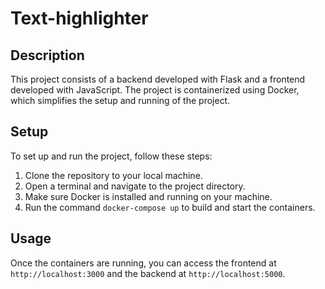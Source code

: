 # Text-highlighter

## Description

This project consists of a backend developed with Flask and a frontend developed with JavaScript. The project is containerized using Docker, which simplifies the setup and running of the project.


## Setup

To set up and run the project, follow these steps:

1. Clone the repository to your local machine.
2. Open a terminal and navigate to the project directory.
3. Make sure Docker is installed and running on your machine.
4. Run the command `docker-compose up` to build and start the containers.

## Usage

Once the containers are running, you can access the frontend at `http://localhost:3000` and the backend at `http://localhost:5000`.

